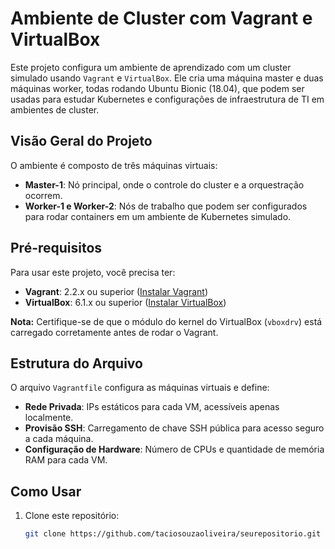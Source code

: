 # Ambiente de Cluster com Vagrant e VirtualBox

Este projeto configura um ambiente de aprendizado com um cluster simulado usando `Vagrant` e `VirtualBox`. Ele cria uma máquina master e duas máquinas worker, todas rodando Ubuntu Bionic (18.04), que podem ser usadas para estudar Kubernetes e configurações de infraestrutura de TI em ambientes de cluster.

## Visão Geral do Projeto

O ambiente é composto de três máquinas virtuais:
- **Master-1**: Nó principal, onde o controle do cluster e a orquestração ocorrem.
- **Worker-1 e Worker-2**: Nós de trabalho que podem ser configurados para rodar containers em um ambiente de Kubernetes simulado.

## Pré-requisitos

Para usar este projeto, você precisa ter:
- **Vagrant**: 2.2.x ou superior ([Instalar Vagrant](https://www.vagrantup.com/docs/installation))
- **VirtualBox**: 6.1.x ou superior ([Instalar VirtualBox](https://www.virtualbox.org/wiki/Downloads))

**Nota:** Certifique-se de que o módulo do kernel do VirtualBox (`vboxdrv`) está carregado corretamente antes de rodar o Vagrant.

## Estrutura do Arquivo

O arquivo `Vagrantfile` configura as máquinas virtuais e define:
- **Rede Privada**: IPs estáticos para cada VM, acessíveis apenas localmente.
- **Provisão SSH**: Carregamento de chave SSH pública para acesso seguro a cada máquina.
- **Configuração de Hardware**: Número de CPUs e quantidade de memória RAM para cada VM.

## Como Usar

1. Clone este repositório:
   ```bash
   git clone https://github.com/taciosouzaoliveira/seurepositorio.git
   
